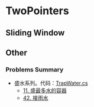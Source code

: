 # TwoPointers
## Sliding Window

## Other
### Problems Summary
* 盛水系列。代码：[TrapWater.cs](https://github.com/Sophie1797/AlgorithmLearningNote/blob/master/src/AlgorithmNote/AlgorithmNote/TwoPointers/TrapWater.cs)
    * [11. 盛最多水的容器](https://leetcode-cn.com/problems/container-with-most-water/)
    * [42. 接雨水](https://leetcode-cn.com/problems/trapping-rain-water/)